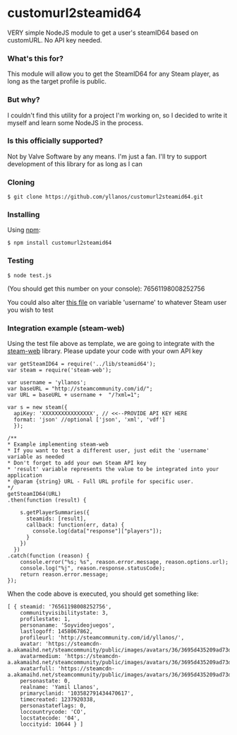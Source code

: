 # customurl2steamid64
VERY simple NodeJS module to get a user's steamID64 based on customURL. No API key needed.

### What's this for?
This module will allow you to get the SteamID64 for any Steam player, as long as the target profile is public.

### But why?
I couldn't find this utility for a project I'm working on, so I decided to write it myself and learn some NodeJS in the process.

### Is this officially supported?
Not by Valve Software by any means. I'm just a fan. I'll try to support development of this library for as long as I can

### Cloning
    $ git clone https://github.com/yllanos/customurl2steamid64.git

### Installing
Using [npm](https://www.npmjs.com/):

    $ npm install customurl2steamid64

### Testing
    $ node test.js

(You should get this number on your console):
    76561198008252756

You could also alter [this file](../blob/master/test.js) on variable 'username' to whatever Steam user you wish to test

### Integration example (steam-web)
Using the test file above as template, we are going to integrate with the [steam-web](https://www.npmjs.com/package/steam-web) library. Please update your code with your own API key

    var getSteamID64 = require('../lib/steamid64');
    var steam = require('steam-web');

    var username = 'yllanos';
    var baseURL = "http://steamcommunity.com/id/";
    var URL = baseURL + username +  "/?xml=1";

    var s = new steam({
      apiKey: 'XXXXXXXXXXXXXXXX', // <<--PROVIDE API KEY HERE
      format: 'json' //optional ['json', 'xml', 'vdf']
      });

    /**
    * Example implementing steam-web
    * If you want to test a different user, just edit the 'username' variable as needed
    * Don't forget to add your own Steam API key
    * 'result' variable represents the value to be integrated into your application
    * @param {string} URL - Full URL profile for specific user.
    */
    getSteamID64(URL)
    .then(function (result) {

        s.getPlayerSummaries({
          steamids: [result],
          callback: function(err, data) {
            console.log(data["response"]["players"]);
          }
        })
      })
    .catch(function (reason) {
        console.error("%s; %s", reason.error.message, reason.options.url);
        console.log("%j", reason.response.statusCode);
        return reason.error.message;
    });

When the code above is executed, you should get something like:

    [ { steamid: '76561198008252756',
        communityvisibilitystate: 3,
        profilestate: 1,
        personaname: 'Soyvideojuegos',
        lastlogoff: 1458067862,
        profileurl: 'http://steamcommunity.com/id/yllanos/',
        avatar: 'https://steamcdn-a.akamaihd.net/steamcommunity/public/images/avatars/36/3695d435209ad73d6ed0f720ac68f5c809a8e514.jpg',
        avatarmedium: 'https://steamcdn-a.akamaihd.net/steamcommunity/public/images/avatars/36/3695d435209ad73d6ed0f720ac68f5c809a8e514_medium.jpg',
        avatarfull: 'https://steamcdn-a.akamaihd.net/steamcommunity/public/images/avatars/36/3695d435209ad73d6ed0f720ac68f5c809a8e514_full.jpg',
        personastate: 0,
        realname: 'Yamil Llanos',
        primaryclanid: '103582791434470617',
        timecreated: 1237920338,
        personastateflags: 0,
        loccountrycode: 'CO',
        locstatecode: '04',
        loccityid: 10644 } ]
